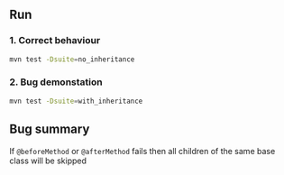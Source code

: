 ## Run
### 1. Correct behaviour
```bash
mvn test -Dsuite=no_inheritance
```
### 2. Bug demonstation
```bash
mvn test -Dsuite=with_inheritance
```
## Bug summary
If ```@beforeMethod``` or ```@afterMethod``` fails then all children of the same base class will be skipped
